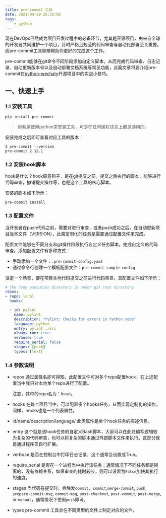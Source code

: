 ```yaml
---
title: pre-commit 工具
date: 2021-04-29 20:32:58
tags:
    - python
---
```


现在DevOps已然成为项目开发过程中的必备环节，尤其是开源项目，由来自全球的开发者共同维护一个项目，此时严格且规范的代码审查与自动化部署至关重要。而pre-commit工具能够帮助你更好的完成这个工作。

pre-commit能够在git命令不同阶段添加自定义脚本，从而完成代码审查、日志记录、自动更新版本号以及自动部署文档系统等常见功能，此篇文章将要介绍pre-commit在[python-wechaty](https://github.com/wechaty/python-wechaty)开源项目中的实战小技巧。

<!--more -->

## 一、快速上手

### 1.1 安装工具

```shell
pip install pre-commit
```

> 别看是使用python来安装工具，可是在任何编程语言上都是通用的。

安装完成之后即可查看对应工具的版本：

```shell
$ pre-commit --version
pre-commit 2.12.1
```

### 1.2 安装hook脚本

hook是什么？hook原意钩子，是在git提交之前，提交之后执行的脚本，能够进行代码审查，撤销提交操作等，也是这个工具的核心脚本。

安装的脚本如下所示：

```shell
pre-commit install
```

### 1.3 配置文件

当开发者在push代码之前，需要对进行审查，或者push成功之后，在自动更新项目版本文件（VERSION），此类定制化的任务是需要通过配置文件来完成。

配置文件能够在不同分支和git操作阶段执行自定义任务脚本，完成自定义的代码审查。添加配置文件有多种方式：

* 手动添加一个文件：`.pre-commit-config.yaml`
* 通过命令行创建一个模板配置文件：`pre-commit sample-config`

设定一个场景，要在项目本地代码提交之前进行代码审查，其配置文件如下所示：

```yaml
# the hook execution directory in under git root directory
repos:
- repo: local
  hooks:

  - id: pylint
    name: pylint
    description: "Pylint: Checks for errors in Python code"
    language: python
    entry: pylint ./src
    always_run: true
    verbose: true
    require_serial: false
    stages: [push]
    types: [text]
```

### 1.4 参数说明

* repos
    通过属性名即可得知，此配置文件可对多个repo配置hook，在上述配置当中我只对本地单个repo进行了配置。

    注意，其中的repo名为：local。

* hooks
    在每个项目当中，可以配置多个hooks任务，从而实现定制化的操作。同样，hooks也是一个列表属性。

* id/name/description/language/
    此类属性是单个hook任务的描述信息。

* entry
    这个就是该hook任务的自定义Bash脚本，大家可以在此处编写逻辑较为复杂的代码审查，也可以将复杂的脚本通过外部脚本文件来执行。这部分就是通过程序员自行扩展。

* verbose
    是否在控制台中打印日志记录，这个通常会设置成True。

* require_serial
    是否在一个进程当中执行该任务：通常情况下不同任务都是隔离的，没有依赖关系，如果审查的耗时较长，则可以设置为`False`加快其执行的速度。

* stages
    当代码在提交时，会触发`commit`、`commit`,`merge-commit`, `push`, `prepare-commit-msg`, `commit-msg`, `post-checkout`, `post-commit`, `post-merge`, or `manual`，通常情况下使用`push`即可。

* types
    pre-commit 工具会在不同类型的文件上制定对应的文件，
